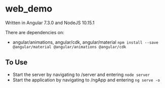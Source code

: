 # web_demo

Written in Angular 7.3.0 and NodeJS 10.15.1

There are dependencies on:
- angular/animations, angular/cdk, angular/material `npm install --save @angular/material @angular/animations @angular/cdk`


## To Use
- Start the server by navigating to /server and entering `node server`
- Start the application by navigating to /ngApp and entering `ng serve -o`
